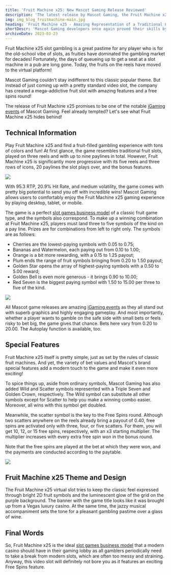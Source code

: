 ```yaml
---
title: 'Fruit Machine x25: New Mascot Gaming Release Reviewed'
description: 'The latest release by Mascot Gaming, the Fruit Machine x25 video slot, is a perfect update of a traditional fruit slot. Already available for playing!'
img: img_blog_fruitmachine-main.jpg
heading: 'Fruit Machine x25 - Amazing Representation of a Traditional Fruit Slot'
shortDescr: 'Mascot Gaming developers once again proved their skills by releasing a classic video slot with extra features. Developed in the best traditions of the provider, the Fruit Machine x25 game with five reels and 20 pay lines is already available!'
archiveDate: 2023-03-23
---
```

Fruit Machine x25 slot gambling is a great pastime for any player who is for the old-school vibe of slots, as fruities have dominated the gambling market for decades! Fortunately, the days of queueing up to get a seat at a slot machine in a pub are long gone. Today, the fruits on the reels have moved to the virtual platform!

Mascot Gaming couldn't stay indifferent to this classic popular theme. But instead of just coming up with a pretty standard video slot, the company has created a mega-addictive fruit slot with amazing features and a free spins round!

The release of Fruit Machine x25 promises to be one of the notable [iGaming events](https://mascot.games/blog/primal-bet-rockways-new-game-mechanics-and-badass-dinosaurs) of Mascot Gaming. Feel already tempted? Let's see what Fruit Machine x25 hides behind!

## Technical Information

Play Fruit Machine x25 and find a fruit-filled gambling experience with tons of colors and fun! At first glance, the game resembles traditional fruit slots, played on three reels and with up to nine paylines in total. However, Fruit Machine x25 is significantly more progressive with its five reels and three rows of icons, 20 paylines the slot plays over, and the bonus features.

![](../../images/img_blog-fruitmachine-1.jpg)

With 95.3 RTP, 20.9% Hit Rate, and medium volatility, the game comes with pretty big potential to send you off with incredible wins! Mascot Gaming allows users to comfortably enjoy the Fruit Machine x25 gaming experience by playing desktop, tablet, or mobile.

The game is a perfect [slot games business model](https://mascot.games/blog/best-summer-vibes-with-aloha-tiki-bar-slot) of a classic fruit game type, and the symbols also correspond. To make up a winning combination at Fruit Machine x25, players must land three to five symbols of the kind on a pay line. Prizes are for combinations from left to right only. The symbols are as follows:

- Cherries are the lowest-paying symbols with 0.05 to 0.75;
- Bananas and Watermelon, each paying out from 0.10 to 1.00;
- Orange is a bit more rewarding, with a 0.15 to 1.25 payout;
- Plum ends the range of fruit symbols bringing from 0.20 to 1.50 payout;
- Golden Star opens the array of highest-paying symbols with a 0.50 to 5.00 reward;
- Golden Bell is even more generous - it brings 0.90 to 10.00;
- Red Seven is the biggest paying symbol with 1.50 to 15.00 per three to five of the kind.

![](../../images/img_blog-fruitmachine-2.jpg)

All Mascot game releases are amazing [iGaming events](https://mascot.games/blog/primal-bet-rockways-new-game-mechanics-and-badass-dinosaurs) as they all stand out with superb graphics and highly engaging gameplay. And most importantly, whether a player wants to gamble on the safe side with small bets or feels risky to bet big, the game gives that chance. Bets here vary from 0.20 to 20.00. The Autoplay function is available, too.

## Special Features

Fruit Machine x25 itself is pretty simple, just as set by the rules of classic fruit machines. And yet, the variety of bet values and Mascot's brand special features add a modern touch to the game and make it even more exciting!

To spice things up, aside from ordinary symbols, Mascot Gaming has also added Wild and Scatter symbols represented with a Triple Seven and Golden Crown, respectively. The Wild symbol can substitute all other symbols except for Scatter to help you make a winning combo easier. Moreover, all wins with this symbol get doubled.

Meanwhile, the scatter symbol is the key to the Free Spins round. Although two scatters anywhere on the reels already bring a payout of 0.40, free spins are activated only with three, four, or five scatters. For them, you will get 10, 12, or 15 free spins, respectively, with an x3 starting multiplier. The multiplier increases with every extra free spin won in the bonus round.

Note that the free spins are played at the bet at which they were won, and the payments are conducted according to the paytable.

![](../../images/img_blog-fruitmachine-3.jpg)

## Fruit Machine x25 Theme and Design

The Fruit Machine x25 virtual slot tries to keep the classic feel expressed through bright 2D fruit symbols and the luminescent glow of the grid on the purple background. The banner with the game title looks like it was brought up from a Vegas luxury casino. At the same time, the jazzy musical accompaniment sets the tone for a pleasant gambling pastime over a glass of wine.

## Final Words

So, Fruit Machine x25 is the ideal [slot games business model](https://mascot.games/blog/best-summer-vibes-with-aloha-tiki-bar-slot) that a modern casino should have in their gaming lobby as all gamblers periodically need to take a break from modern slots, which are often too messy and straining. Anyway, this video slot will definitely not bore you as it features an exciting Free Spins feature.
